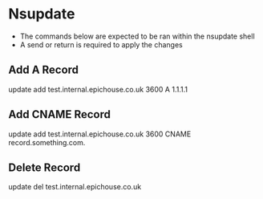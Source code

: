 # Nsupdate

- The commands below are expected to be ran within the nsupdate shell
- A send or return is required to apply the changes

## Add A Record
update add test.internal.epichouse.co.uk 3600 A 1.1.1.1

## Add CNAME Record
update add test.internal.epichouse.co.uk 3600 CNAME record.something.com.

## Delete Record
update del test.internal.epichouse.co.uk